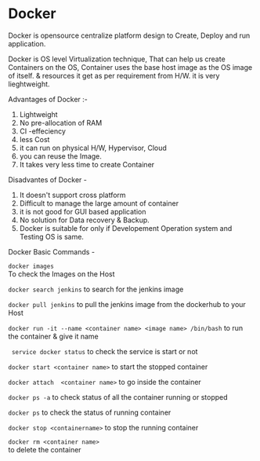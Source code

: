 # Docker

Docker is opensource centralize platform design to Create, Deploy and run application.

Docker is OS level Virtualization technique, That can help us create Containers on the OS, 
Container uses the base host image as the OS image of itself. & resources it get as per requirement from H/W. it is very lieghtweight. 

Advantages of Docker :- 

1. Lightweight 
2. No pre-allocation of RAM 
3. CI -effeciency 
4. less Cost
5. it can run on physical H/W, Hypervisor, Cloud
6. you can reuse the Image.
7. It takes very less time to create Container

Disadvantes of Docker - 

1. It doesn't support cross platform
2. Difficult to manage the large amount of container
3. it is not good for GUI based application
4. No solution for Data recovery & Backup.
5. Docker is suitable for only if Developement Operation system and Testing OS is same.


Docker Basic Commands - 

``` docker images ```   
To check the Images on the Host

``` docker search jenkins ``` 
to search for the jenkins image 

``` docker pull jenkins ``` 
to pull the jenkins image from the dockerhub to your Host 

``` docker run -it --name <container name> <image name> /bin/bash ``` 
to run the container & give it name 

``` service docker status``` 
to check the service is start or not 

``` docker start <container name> ``` 
to start the stopped container 

``` docker attach  <container name> ``` 
to go inside the container

``` docker ps -a ``` 
to check status of all the container running or stopped

``` docker ps ``` 
to check the status of running container

``` docker stop <containername> ``` 
to stop the running container 

``` docker rm <container name> ```  
to delete the container 




   



